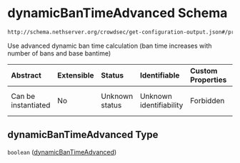 # dynamicBanTimeAdvanced Schema

```txt
http://schema.nethserver.org/crowdsec/get-configuration-output.json#/properties/dynamicBanTimeAdvanced
```

Use advanced dynamic ban time calculation (ban time increases with number of bans and base bantime)

| Abstract            | Extensible | Status         | Identifiable            | Custom Properties | Additional Properties | Access Restrictions | Defined In                                                                                       |
| :------------------ | :--------- | :------------- | :---------------------- | :---------------- | :-------------------- | :------------------ | :----------------------------------------------------------------------------------------------- |
| Can be instantiated | No         | Unknown status | Unknown identifiability | Forbidden         | Allowed               | none                | [get-configuration-output.json\*](crowdsec/get-configuration-output.json "open original schema") |

## dynamicBanTimeAdvanced Type

`boolean` ([dynamicBanTimeAdvanced](get-configuration-output-properties-dynamicbantimeadvanced.md))
